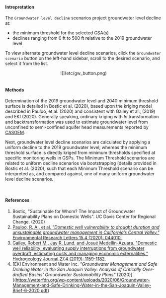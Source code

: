 <link rel="stylesheet" href="https://use.fontawesome.com/releases/v5.14.0/css/all.css" integrity="sha384-gfdkjb5BdAXd+lj+gudLWI+BXq4IuLW5IT+brZEZsLFm++aCMlF1V92rMkPaX4PP" crossorigin="anonymous">

#### <i class="fas fa-angle-double-right fa-lg"></i> **Intrepretation**  

The `Groundwater level decline` scenarios project groundwater level decline at:  

* the minimum threshold for the selected GSA(s)  
* declines ranging from 0 ft to 500 ft relative to the 2019 groundwater level  

To view alternate groundwater level decline scenarios, click the `Groundwater scenario` button on the left-hand sidebar, scroll to the desired scenario, and select it from the list.  

<center>
  ![](etc/gw_button.png)
</center>

<br>

#### <i class="fas fa-angle-double-right fa-lg"></i> **Methods**  

Determination of the 2019 groundwater level and 2040 minimum threshold surface is detailed in Bostic et al. (2020), based upon the kriging model described in Pauloo, et al. (2020) and consistent with Gailey et al., (2019) and EKI (2020). Generally speaking, ordinary kriging with $ln$ transformation and backtransformation was used to estimate groundwater level from unconfined to semi-confined aquifer head measurements reported by [CASGEM](https://water.ca.gov/Programs/Groundwater-Management/Groundwater-Elevation-Monitoring--CASGEM).  

Next, groundwater level decline scenarios are calculated by applying a uniform decline to the 2019 groundwater level, whereas the minimum threshold surface is directly kriged from minimum thresholds specified at specific monitoring wells in GSPs. The Minimum Threshold scenarios are related to uniform decline scenarios via bootstrapping (details provided in Bostic et al. (2020), such that each Minimum Threshold scenario can be interpreted as, and compared against, one of many uniform groundwater level decline scenarios.  

<br>

#### <i class="fas fa-angle-double-right fa-lg"></i> **References**

1. Bostic, "Sustainable for Whom? The Impact of Groundwater Sustainability Plans on Domestic Wells". UC Davis Center for Regional Change. (2020)  
2. [Pauloo, R. A., et al. _"Domestic well vulnerability to drought duration and unsustainable groundwater management in California’s Central Valley."_ Environmental Research Letters 15.4 (2020): 044010.](https://doi.org/10.1088/1748-9326/ab6f10)  
3. [Gailey, Robert M., Jay R. Lund, and Josué Medellín-Azuara. "Domestic well reliability: evaluating supply interruptions from groundwater overdraft, estimating costs and managing economic externalities." Hydrogeology Journal 27.4 (2019): 1159-1182.](https://link.springer.com/article/10.1007/s10040-019-01929-w)  
4. [EKI Environment and Water Inc. _"Groundwater Management and Safe Drinking Water in the San Joaquin Valley: Analysis of Critically Over-drafted Basins' Groundwater Sustainability Plans"_ (2020)]((https://waterfdn.org/wp-content/uploads/2020/06/Groundwater-Management-and-Safe-Drinking-Water-in-the-San-Joaquin-Valley-Brief-6-2020.pdf)  